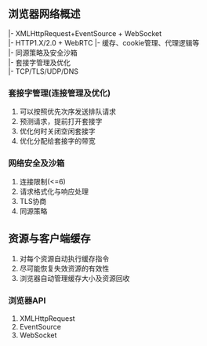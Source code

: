 ## 浏览器网络概述
|- XMLHttpRequest+EventSource + WebSocket  
|- HTTP1.X/2.0   + WebRTC
|- 缓存、cookie管理、代理逻辑等  
|- 同源策略及安全沙箱  
|- 套接字管理及优化  
|- TCP/TLS/UDP/DNS

### 套接字管理(连接管理及优化)
1. 可以按照优先次序发送排队请求  
2. 预测请求，提前打开套接字
3. 优化何时关闭空闲套接字  
4. 优化分配给套接字的带宽

### 网络安全及沙箱
1. 连接限制(<=6)
2. 请求格式化与响应处理
3. TLS协商
4. 同源策略

## 资源与客户端缓存
1. 对每个资源自动执行缓存指令
2. 尽可能恢复失效资源的有效性
3. 浏览器自动管理缓存大小及资源回收

### 浏览器API
1. XMLHttpRequest  
2. EventSource 
3. WebSocket  